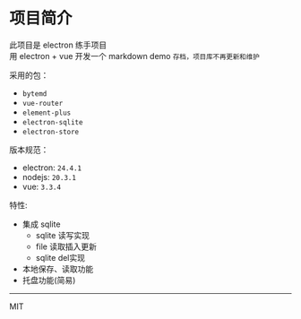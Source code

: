# 项目简介

此项目是 electron 练手项目  
用 electron + vue 开发一个 markdown demo
``存档，项目库不再更新和维护``

采用的包：
- `bytemd`
- `vue-router`
- `element-plus`
- `electron-sqlite`
- `electron-store`
  
版本规范：
* electron: `24.4.1`
* nodejs: `20.3.1`
* vue: `3.3.4`
  
特性:
- 集成 sqlite
    - sqlite 读写实现
    - file 读取插入更新
    - sqlite del实现
- 本地保存、读取功能
- 托盘功能(简易)



---
MIT
